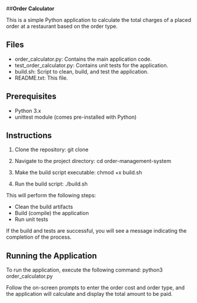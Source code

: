 ##**Order Calculator**

This is a simple Python application to calculate the total charges of a placed order at a restaurant based on the order type.

## Files
- order_calculator.py: Contains the main application code.
- test_order_calculator.py: Contains unit tests for the application.
- build.sh: Script to clean, build, and test the application.
- README.txt: This file.

## Prerequisites
- Python 3.x
- unittest module (comes pre-installed with Python)

## Instructions

1. Clone the repository:
    git clone <repository-url>

2. Navigate to the project directory:
    cd order-management-system

3. Make the build script executable:
    chmod +x build.sh

4. Run the build script:
    ./build.sh

This will perform the following steps:
- Clean the build artifacts
- Build (compile) the application
- Run unit tests

If the build and tests are successful, you will see a message indicating the completion of the process.

## Running the Application

To run the application, execute the following command:
    python3 order_calculator.py

Follow the on-screen prompts to enter the order cost and order type, and the application will calculate and display the total amount to be paid.

